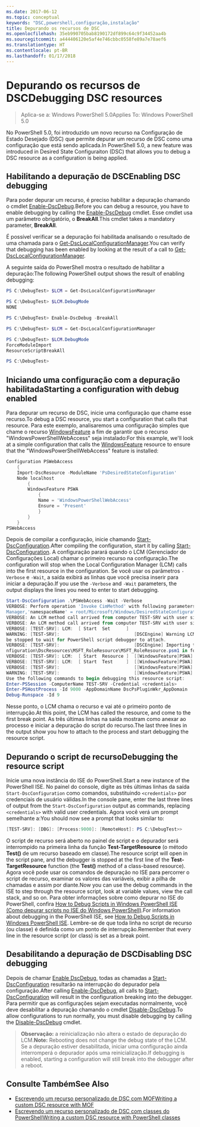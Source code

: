 ```yaml
---
ms.date: 2017-06-12
ms.topic: conceptual
keywords: "DSC,powershell,configuração,instalação"
title: Depurando os recursos de DSC
ms.openlocfilehash: 35eb990705bab8190172df899c64c9f34452aa4b
ms.sourcegitcommit: a444406120e5af4e746cbbc0558fe89a7e78aef6
ms.translationtype: HT
ms.contentlocale: pt-BR
ms.lasthandoff: 01/17/2018
---
```

# <a name="debugging-dsc-resources"></a><span data-ttu-id="2dc8a-103">Depurando os recursos de DSC</span><span class="sxs-lookup"><span data-stu-id="2dc8a-103">Debugging DSC resources</span></span>

> <span data-ttu-id="2dc8a-104">Aplica-se a: Windows PowerShell 5.0</span><span class="sxs-lookup"><span data-stu-id="2dc8a-104">Applies To: Windows PowerShell 5.0</span></span>

<span data-ttu-id="2dc8a-105">No PowerShell 5.0, foi introduzido um novo recurso na Configuração de Estado Desejado (DSC) que permite depurar um recurso de DSC como uma configuração que está sendo aplicada.</span><span class="sxs-lookup"><span data-stu-id="2dc8a-105">In PowerShell 5.0, a new feature was introduced in Desired State Configuraiton (DSC) that allows you to debug a DSC resource as a configuration is being applied.</span></span>

## <a name="enabling-dsc-debugging"></a><span data-ttu-id="2dc8a-106">Habilitando a depuração de DSC</span><span class="sxs-lookup"><span data-stu-id="2dc8a-106">Enabling DSC debugging</span></span>
<span data-ttu-id="2dc8a-107">Para poder depurar um recurso, é preciso habilitar a depuração chamando o cmdlet [Enable-DscDebug](https://technet.microsoft.com/en-us/library/mt517870.aspx).</span><span class="sxs-lookup"><span data-stu-id="2dc8a-107">Before you can debug a resource, you have to enable debugging by calling the [Enable-DscDebug](https://technet.microsoft.com/en-us/library/mt517870.aspx) cmdlet.</span></span> <span data-ttu-id="2dc8a-108">Esse cmdlet usa um parâmetro obrigatório, o **BreakAll**.</span><span class="sxs-lookup"><span data-stu-id="2dc8a-108">This cmdlet takes a mandatory parameter, **BreakAll**.</span></span> 

<span data-ttu-id="2dc8a-109">É possível verificar se a depuração foi habilitada analisando o resultado de uma chamada para o [Get-DscLocalConfigurationManager](https://technet.microsoft.com/en-us/library/dn407378.aspx).</span><span class="sxs-lookup"><span data-stu-id="2dc8a-109">You can verify that debugging has been enabled by looking at the result of a call to [Get-DscLocalConfigurationManager](https://technet.microsoft.com/en-us/library/dn407378.aspx).</span></span>

<span data-ttu-id="2dc8a-110">A seguinte saída do PowerShell mostra o resultado de habilitar a depuração:</span><span class="sxs-lookup"><span data-stu-id="2dc8a-110">The following PowerShell output shows the result of enabling debugging:</span></span>


```powershell
PS C:\DebugTest> $LCM = Get-DscLocalConfigurationManager

PS C:\DebugTest> $LCM.DebugMode
NONE

PS C:\DebugTest> Enable-DscDebug -BreakAll

PS C:\DebugTest> $LCM = Get-DscLocalConfigurationManager

PS C:\DebugTest> $LCM.DebugMode
ForceModuleImport
ResourceScriptBreakAll

PS C:\DebugTest>
```


## <a name="starting-a-configuration-with-debug-enabled"></a><span data-ttu-id="2dc8a-111">Iniciando uma configuração com a depuração habilitada</span><span class="sxs-lookup"><span data-stu-id="2dc8a-111">Starting a configuration with debug enabled</span></span>
<span data-ttu-id="2dc8a-112">Para depurar um recurso de DSC, inicie uma configuração que chame esse recurso.</span><span class="sxs-lookup"><span data-stu-id="2dc8a-112">To debug a DSC resource, you start a configuration that calls that resource.</span></span> <span data-ttu-id="2dc8a-113">Para este exemplo, analisaremos uma configuração simples que chame o recurso [WindowsFeature](windowsfeatureResource.md) a fim de garantir que o recurso "WindowsPowerShellWebAccess" seja instalado:</span><span class="sxs-lookup"><span data-stu-id="2dc8a-113">For this example, we'll look at a simple configuration that calls the [WindowsFeature](windowsfeatureResource.md) resource to ensure that the "WindowsPowerShellWebAccess" feature is installed:</span></span>

```powershell
Configuration PSWebAccess
    {
    Import-DscResource -ModuleName 'PsDesiredStateConfiguration'
    Node localhost
        {
        WindowsFeature PSWA
            {
            Name = 'WindowsPowerShellWebAccess'
            Ensure = 'Present'
            }
        }
    }
PSWebAccess
```
<span data-ttu-id="2dc8a-114">Depois de compilar a configuração, inicie chamando [Start-DscConfiguration](https://technet.microsoft.com/en-us/library/dn521623.aspx).</span><span class="sxs-lookup"><span data-stu-id="2dc8a-114">After compiling the configuration, start it by calling [Start-DscConfiguration](https://technet.microsoft.com/en-us/library/dn521623.aspx).</span></span> <span data-ttu-id="2dc8a-115">A configuração parará quando o LCM (Gerenciador de Configurações Local) chamar o primeiro recurso na configuração.</span><span class="sxs-lookup"><span data-stu-id="2dc8a-115">The configuration will stop when the Local Configuration Manager (LCM) calls into the first resource in the configuration.</span></span> <span data-ttu-id="2dc8a-116">Se você usar os parâmetros `-Verbose` e `-Wait`, a saída exibirá as linhas que você precisa inserir para iniciar a depuração.</span><span class="sxs-lookup"><span data-stu-id="2dc8a-116">If you use the `-Verbose` and `-Wait` parameters, the output displays the lines you need to enter to start debugging.</span></span>

```powershell
Start-DscConfiguration .\PSWebAccess -Wait -Verbose
VERBOSE: Perform operation 'Invoke CimMethod' with following parameters, ''methodName' = SendConfigurationApply,'className' = MSFT_DSCLocalConfiguration
Manager,'namespaceName' = root/Microsoft/Windows/DesiredStateConfiguration'.
VERBOSE: An LCM method call arrived from computer TEST-SRV with user sid S-1-5-21-2127521184-1604012920-1887927527-108583.
VERBOSE: An LCM method call arrived from computer TEST-SRV with user sid S-1-5-21-2127521184-1604012920-1887927527-108583.
VERBOSE: [TEST-SRV]: LCM:  [ Start  Set      ]
WARNING: [TEST-SRV]:                            [DSCEngine] Warning LCM is in Debug 'ResourceScriptBreakAll' mode.  Resource script processing will 
be stopped to wait for PowerShell script debugger to attach.
VERBOSE: [TEST-SRV]:                            [DSCEngine] Importing the module C:\WINDOWS\system32\WindowsPowerShell\v1.0\Modules\PSDesiredStateCo
nfiguration\DscResources\MSFT_RoleResource\MSFT_RoleResource.psm1 in force mode.
VERBOSE: [TEST-SRV]: LCM:  [ Start  Resource ]  [[WindowsFeature]PSWA]
VERBOSE: [TEST-SRV]: LCM:  [ Start  Test     ]  [[WindowsFeature]PSWA]
VERBOSE: [TEST-SRV]:                            [[WindowsFeature]PSWA] Importing the module MSFT_RoleResource in force mode.
WARNING: [TEST-SRV]:                            [[WindowsFeature]PSWA] Resource is waiting for PowerShell script debugger to attach. 
Use the following commands to begin debugging this resource script:
Enter-PSSession -ComputerName TEST-SRV -Credential <credentials>
Enter-PSHostProcess -Id 9000 -AppDomainName DscPsPluginWkr_AppDomain
Debug-Runspace -Id 9
```
<span data-ttu-id="2dc8a-117">Nesse ponto, o LCM chama o recurso e vai até o primeiro ponto de interrupção.</span><span class="sxs-lookup"><span data-stu-id="2dc8a-117">At this point, the LCM has called the resource, and come to the first break point.</span></span> <span data-ttu-id="2dc8a-118">As três últimas linhas na saída mostram como anexar ao processo e iniciar a depuração do script do recurso.</span><span class="sxs-lookup"><span data-stu-id="2dc8a-118">The last three lines in the output show you how to attach to the process and start debugging the resource script.</span></span>

## <a name="debugging-the-resource-script"></a><span data-ttu-id="2dc8a-119">Depurando o script de recurso</span><span class="sxs-lookup"><span data-stu-id="2dc8a-119">Debugging the resource script</span></span>

<span data-ttu-id="2dc8a-120">Inicie uma nova instância do ISE do PowerShell.</span><span class="sxs-lookup"><span data-stu-id="2dc8a-120">Start a new instance of the PowerShell ISE.</span></span> <span data-ttu-id="2dc8a-121">No painel do console, digite as três últimas linhas da saída `Start-DscConfiguration` como comandos, substituindo `<credentials>` por credenciais de usuário válidas.</span><span class="sxs-lookup"><span data-stu-id="2dc8a-121">In the console pane, enter the last three lines of output from the `Start-DscConfiguration` output as commands, replacing `<credentials>` with valid user credentials.</span></span> <span data-ttu-id="2dc8a-122">Agora você verá um prompt semelhante a:</span><span class="sxs-lookup"><span data-stu-id="2dc8a-122">You should now see a prompt that looks similar to:</span></span>

```powershell
[TEST-SRV]: [DBG]: [Process:9000]: [RemoteHost]: PS C:\DebugTest>>
```

<span data-ttu-id="2dc8a-123">O script de recurso será aberto no painel de script e o depurador será interrompido na primeira linha da função **Test-TargetResource** (o método **Test()** de um recurso baseado em classe).</span><span class="sxs-lookup"><span data-stu-id="2dc8a-123">The resource script will open in the script pane, and the debugger is stopped at the first line of the **Test-TargetResource** function (the **Test()** method of a class-based resource).</span></span>
<span data-ttu-id="2dc8a-124">Agora você pode usar os comandos de depuração no ISE para percorrer o script de recurso, examinar os valores das variáveis, exibir a pilha de chamadas e assim por diante.</span><span class="sxs-lookup"><span data-stu-id="2dc8a-124">Now you can use the debug commands in the ISE to step through the resource script, look at variable values, view the call stack, and so on.</span></span> <span data-ttu-id="2dc8a-125">Para obter informações sobre como depurar no ISE do PowerShell, confira [How to Debug Scripts in Windows PowerShell ISE (Como depurar scripts no ISE do Windows PowerShell)](https://technet.microsoft.com/en-us/library/dd819480.aspx).</span><span class="sxs-lookup"><span data-stu-id="2dc8a-125">For information about debugging in the PowerShell ISE, see [How to Debug Scripts in Windows PowerShell ISE](https://technet.microsoft.com/en-us/library/dd819480.aspx).</span></span> <span data-ttu-id="2dc8a-126">Lembre-se de que toda linha no script de recurso (ou classe) é definida como um ponto de interrupção.</span><span class="sxs-lookup"><span data-stu-id="2dc8a-126">Remember that every line in the resource script (or class) is set as a break point.</span></span>

## <a name="disabling-dsc-debugging"></a><span data-ttu-id="2dc8a-127">Desabilitando a depuração de DSC</span><span class="sxs-lookup"><span data-stu-id="2dc8a-127">Disabling DSC debugging</span></span>

<span data-ttu-id="2dc8a-128">Depois de chamar [Enable DscDebug](https://technet.microsoft.com/en-us/library/mt517870.aspx), todas as chamadas a [Start-DscConfiguration](https://technet.microsoft.com/en-us/library/dn521623.aspx) resultarão na interrupção do depurador pela configuração.</span><span class="sxs-lookup"><span data-stu-id="2dc8a-128">After calling [Enable-DscDebug](https://technet.microsoft.com/en-us/library/mt517870.aspx), all calls to [Start-DscConfiguration](https://technet.microsoft.com/en-us/library/dn521623.aspx) will result in the configuration breaking into the debugger.</span></span> <span data-ttu-id="2dc8a-129">Para permitir que as configurações sejam executadas normalmente, você deve desabilitar a depuração chamando o cmdlet [Disable-DscDebug](https://technet.microsoft.com/en-us/library/mt517872.aspx).</span><span class="sxs-lookup"><span data-stu-id="2dc8a-129">To allow configurations to run normally, you must disable debugging by calling the [Disable-DscDebug](https://technet.microsoft.com/en-us/library/mt517872.aspx) cmdlet.</span></span>

><span data-ttu-id="2dc8a-130">**Observação:** a reinicialização não altera o estado de depuração do LCM.</span><span class="sxs-lookup"><span data-stu-id="2dc8a-130">**Note:** Rebooting does not change the debug state of the LCM.</span></span> <span data-ttu-id="2dc8a-131">Se a depuração estiver desabilitada, iniciar uma configuração ainda interromperá o depurador após uma reinicialização.</span><span class="sxs-lookup"><span data-stu-id="2dc8a-131">If debugging is enabled, starting a configuration will still break into the debugger after a reboot.</span></span>


## <a name="see-also"></a><span data-ttu-id="2dc8a-132">Consulte Também</span><span class="sxs-lookup"><span data-stu-id="2dc8a-132">See Also</span></span>
- [<span data-ttu-id="2dc8a-133">Escrevendo um recurso personalizado de DSC com MOF</span><span class="sxs-lookup"><span data-stu-id="2dc8a-133">Writing a custom DSC resource with MOF</span></span>](authoringResourceMOF.md) 
- [<span data-ttu-id="2dc8a-134">Escrevendo um recurso personalizado de DSC com classes do PowerShell</span><span class="sxs-lookup"><span data-stu-id="2dc8a-134">Writing a custom DSC resource with PowerShell classes</span></span>](authoringResourceClass.md)

